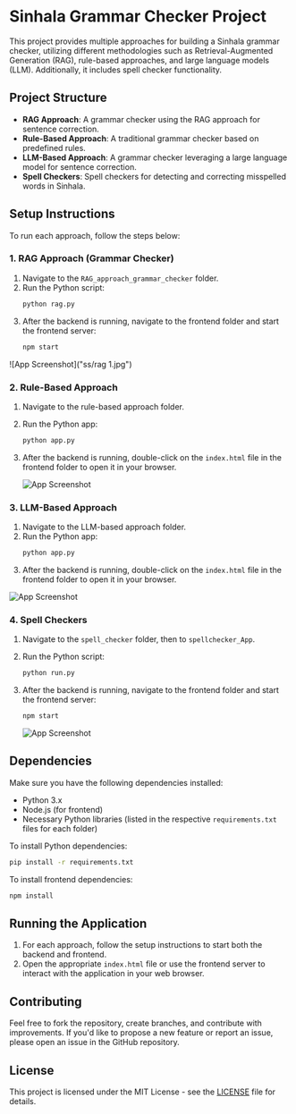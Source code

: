 # Sinhala Grammar Checker Project

This project provides multiple approaches for building a Sinhala grammar checker, utilizing different methodologies such as Retrieval-Augmented Generation (RAG), rule-based approaches, and large language models (LLM). Additionally, it includes spell checker functionality.

## Project Structure

- **RAG Approach**: A grammar checker using the RAG approach for sentence correction.
- **Rule-Based Approach**: A traditional grammar checker based on predefined rules.
- **LLM-Based Approach**: A grammar checker leveraging a large language model for sentence correction.
- **Spell Checkers**: Spell checkers for detecting and correcting misspelled words in Sinhala.

## Setup Instructions

To run each approach, follow the steps below:

### 1. RAG Approach (Grammar Checker)
1. Navigate to the `RAG_approach_grammar_checker` folder.
2. Run the Python script:
   ```bash
   python rag.py
   ```
3. After the backend is running, navigate to the frontend folder and start the frontend server:
   ```bash
   npm start
   ```

![App Screenshot]("ss/rag 1.jpg")


### 2. Rule-Based Approach
1. Navigate to the rule-based approach folder.
2. Run the Python app:
   ```bash
   python app.py
   ```
3. After the backend is running, double-click on the `index.html` file in the frontend folder to open it in your browser.
   
   ![App Screenshot]("ss/rule.jpg")
   

### 3. LLM-Based Approach
1. Navigate to the LLM-based approach folder.
2. Run the Python app:
   ```bash
   python app.py
   ```
3. After the backend is running, double-click on the `index.html` file in the frontend folder to open it in your browser.

![App Screenshot]("ss/llm.jpg")

### 4. Spell Checkers
1. Navigate to the `spell_checker` folder, then to `spellchecker_App`.
2. Run the Python script:
   ```bash
   python run.py
   ```
3. After the backend is running, navigate to the frontend folder and start the frontend server:
   ```bash
   npm start
   ```
   
   ![App Screenshot]("ss/1.jpg")


   
## Dependencies

Make sure you have the following dependencies installed:

- Python 3.x
- Node.js (for frontend)
- Necessary Python libraries (listed in the respective `requirements.txt` files for each folder)

To install Python dependencies:
```bash
pip install -r requirements.txt
```

To install frontend dependencies:
```bash
npm install
```

## Running the Application

1. For each approach, follow the setup instructions to start both the backend and frontend.
2. Open the appropriate `index.html` file or use the frontend server to interact with the application in your web browser.

## Contributing

Feel free to fork the repository, create branches, and contribute with improvements. If you'd like to propose a new feature or report an issue, please open an issue in the GitHub repository.

## License

This project is licensed under the MIT License - see the [LICENSE](LICENSE) file for details.

